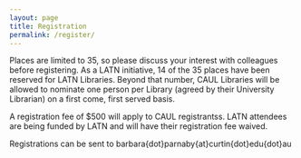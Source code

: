 ```yaml
---
layout: page
title: Registration
permalink: /register/
---
```


Places are limited to 35, so please discuss your interest with colleagues before registering. As a LATN initiative, 14 of the 35 places have been reserved for LATN Libraries. Beyond that number, CAUL Libraries will be allowed to nominate one person per Library (agreed by their University Librarian) on a first come, first served basis. 

A registration fee of $500 will apply to CAUL registrantss. LATN attendees are being funded by LATN and will have their registration fee waived. 

Registrations can be sent to barbara{dot}parnaby{at}curtin{dot}edu{dot}au

